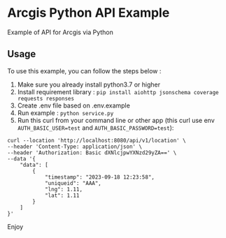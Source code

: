 # Arcgis Python API Example

Example of API for Arcgis via Python

## Usage

To use this example, you can follow the steps below :

1. Make sure you already install python3.7 or higher
2. Install requirement library : `pip install aiohttp jsonschema coverage requests responses`
3. Create .env file based on .env.example
4. Run example : `python service.py`
5. Run this curl from your command line or other app 
(this curl use env `AUTH_BASIC_USER=test` and `AUTH_BASIC_PASSWORD=test`):
```
curl --location 'http://localhost:8080/api/v1/location' \
--header 'Content-Type: application/json' \
--header 'Authorization: Basic dXNlcjpwYXNzd29yZA==' \
--data '{
    "data": [
        {
            "timestamp": "2023-09-18 12:23:58",
            "uniqueid": "AAA",
            "lng": 1.11,
            "lat": 1.11
        }
    ]
}'
```


Enjoy
